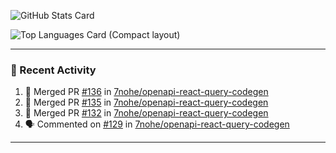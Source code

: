![GitHub Stats Card](https://github-readme-stats.vercel.app/api?username=7nohe&count_private=true&theme=react)

![Top Languages Card (Compact layout)](https://github-readme-stats.vercel.app/api/top-langs/?username=7nohe&layout=compact&theme=react)

---

### :koala: Recent Activity

<!--START_SECTION:activity-->
1. 🎉 Merged PR [#136](https://github.com/7nohe/openapi-react-query-codegen/pull/136) in [7nohe/openapi-react-query-codegen](https://github.com/7nohe/openapi-react-query-codegen)
2. 🎉 Merged PR [#135](https://github.com/7nohe/openapi-react-query-codegen/pull/135) in [7nohe/openapi-react-query-codegen](https://github.com/7nohe/openapi-react-query-codegen)
3. 🎉 Merged PR [#132](https://github.com/7nohe/openapi-react-query-codegen/pull/132) in [7nohe/openapi-react-query-codegen](https://github.com/7nohe/openapi-react-query-codegen)
4. 🗣 Commented on [#129](https://github.com/7nohe/openapi-react-query-codegen/issues/129#issuecomment-2272397357) in [7nohe/openapi-react-query-codegen](https://github.com/7nohe/openapi-react-query-codegen)
<!--END_SECTION:activity-->

---
